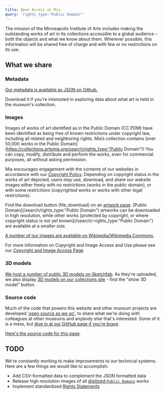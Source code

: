 ```yaml
---
title: Open Access at Mia
query: 'rights_type:"Public Domain"'
---
```


The mission of the Minneapolis Institute of Arts includes making the outstanding works of art in its collections accessible to a global audience – both the objects and what we know about them. Wherever possible, this information will be shared free of charge and with few or no restrictions on its use.

## What we share

### Metadata

[Our metadata is available as JSON on Github.](https://github.com/artsmia/collection)

Download it if you're interested in exploring data about what art is held in the museum's collection.

### Images

Images of works of art identified as in the Public Domain (CC PDM) have been identified as being free of known restrictions under copyright law, including all related and neighboring rights. Mia’s collection contains [over 50,000 works in the Public Domain](https://collections.artsmia.org/search/rights_type:"Public Domain")!  You can copy, modify, distribute and perform the works, even for commercial purposes, all without asking permission. 

Mia encourages engagement with the contents of our websites in accordance with our [Copyright Policy](https://new.artsmia.org/copyright-and-image-access/). Depending on copyright status in the works of art depicted, users may use, download, and share our website images either freely with no restrictions (works in the public domain), or with some restrictions (copyrighted works or works with
other legal restrictions).

<!-- image rights types: (`curl 'https://search.artsmia.org/*?size=1' | jq -r '.aggregations.Rights.buckets[].key' | sed 's/^/* /g'`) -->

Find the download button (<span class="material-icons">file_download</span>) on an [artwork page](https://collections.artsmia.org/art/13611). [Public Domain](/search/rights_type:"Public Domain") artworks can be downloaded in high resolution, while other works [protected by copyright, or where copyright status is not yet known](/search/-rights_type:"Public Domain") are available at a smaller size.

[A number of our images are available on Wikipedia/Wikimedia Commons](https://www.wikidata.org/wiki/Wikidata:WikiProject_sum_of_all_paintings/Collection/Minneapolis_Institute_of_Art).

For more information on Copyright and Image Access and Use please see our [Copyright and Image Access Page](https://new.artsmia.org/copyright-and-image-access/)

### 3D models

[We host a number of public 3D models on Sketchfab](https://sketchfab.com/artsmia). As they're uploaded, we also display [3D models on our collections site](https://collections.artsmia.org/search/_exists_:%22related:3dmodels%22) - find the "show 3D model" button.

### Source code

Much of the code that powers this website and other museum projects are developed ['open source as we go'](https://medium.com/barnes-foundation/rethinking-the-museum-collection-online-e3b864d8bb39#a43a), to share what we're doing with colleagues at other museums and anybody else that's interested. Some of it is a mess, but [dive in at our GitHub page if you're brave](https://github.com/artsmia).  

[Here's the source code for this page](https://github.com/artsmia/collection-info/blob/gh-pages/open-access.md).

## TODO

We're constantly working to make improvements to our technical systems. Here are a few things we would like to accomplish:

- Add CSV-formatted data to complement the JSON formatted data
- Release high resolution images of all [digitized `Public Domain`](https://collections.artsmia.org/search/rights:%22Public%20Domain%22%20image:valid) works
- Implement standardized [Rights Statements](http://rightsstatements.org/)
